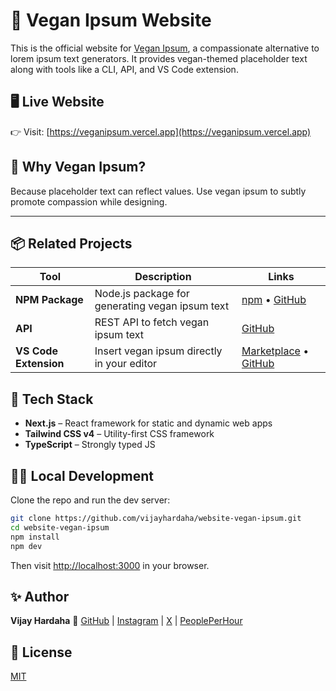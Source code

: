 # 🌱 Vegan Ipsum Website

This is the official website for [Vegan Ipsum](https://veganipsum.vercel.app), a compassionate alternative to lorem ipsum text generators. It provides vegan-themed placeholder text along with tools like a CLI, API, and VS Code extension.

## 🖥️ Live Website

👉 Visit: [https://veganipsum.vercel.app](https://veganipsum.vercel.app)

## 🐾 Why Vegan Ipsum?

Because placeholder text can reflect values. Use vegan ipsum to subtly promote compassion while designing.

---

## 📦 Related Projects

| Tool                  | Description                                     | Links                                                                                                                                                       |
| --------------------- | ----------------------------------------------- | ----------------------------------------------------------------------------------------------------------------------------------------------------------- |
| **NPM Package**       | Node.js package for generating vegan ipsum text | [npm](https://www.npmjs.com/package/vegan-ipsum) • [GitHub](https://github.com/vijayhardaha/node-vegan-ipsum)                                               |
| **API**               | REST API to fetch vegan ipsum text              | [GitHub](https://github.com/vijayhardaha/vegan-ipsum-api)                                                                                                   |
| **VS Code Extension** | Insert vegan ipsum directly in your editor      | [Marketplace](https://marketplace.visualstudio.com/items/?itemName=vijayhardaha.vegan-ipsum) • [GitHub](https://github.com/vijayhardaha/vscode-vegan-ipsum) |

## 🚀 Tech Stack

- **Next.js** – React framework for static and dynamic web apps
- **Tailwind CSS v4** – Utility-first CSS framework
- **TypeScript** – Strongly typed JS

## 🧑‍💻 Local Development

Clone the repo and run the dev server:

```bash
git clone https://github.com/vijayhardaha/website-vegan-ipsum.git
cd website-vegan-ipsum
npm install
npm dev
```

Then visit [http://localhost:3000](http://localhost:3000) in your browser.

## ✨ Author

**Vijay Hardaha**
🔗 [GitHub](https://github.com/vijayhardaha) | [Instagram](https://instagram.com/vegan.vijay) | [X](https://x.com/vijayhardaha) | [PeoplePerHour](https://pph.me/vijayhardaha)

## 📄 License

[MIT](LICENSE)
